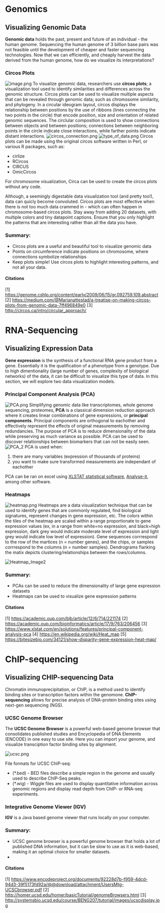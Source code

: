 # Genomics 
## Visualizing Genomic Data

**Genomic data** holds the past, present and future of an individual - the human genome. Sequencing the human genome of 3 billion base pairs was not feasible until the development of cheaper and faster sequencing technologies. Now that we can efficiently, and cheaply harvest the data derived from the human genome, how do we visualize its interpretations? 

### Circos Plots
![image.png](https://www.dropbox.com/s/x8cigibubj4ihb1/image.png?dl=0&raw=1)
To visualize genomic data, researchers use **circos plots**; a visualization tool used to identify similarities and differences across the genomic structure. Circos plots can be used to visualize multiple aspects that can be revealed through genomic data; such as chromosome similarity, and phylogeny.  In a circular ideogram layout, circos displays the relationship between positions by the use of ribbons (lines connecting the two points in the circle) that encode position, size and orientation of related genomic sequences. The circlular composition is used to show connections between objects and between positions; connections between neighboring points in the circle indicate close interactions, while farther points indicate distant interactions. 
![circos_connection.png](http://circos.ca/intro/circular_approach/img/circos-ucsc.png)
![type_of_data.png](https://miro.medium.com/max/4152/1*5LvkBQwcRPECEWKDtJO_8g.png)
Circos plots can be made using the original circos software written in Perl, or various R packages, such as:
* cirlize
* RCircos
* CIRCUS
* OmicCircos 

For chromosome visualization, Circa can be used to create the circos plots without any code. 

Although, a seemingly digestable data visualization tool (and pretty too!), data can quicly become convoluted. Circos plots are most effective when there is not too much data crammed in - which can often happen in chromosome-based circos plots. Stay away from adding 20 datasets, with multiple colors and tiny datapoint captions. Ensure that you only highlight the patterns that are interesting rather than all the data you have. 

### Summary:
* Circos plots are a useful and beautiful tool to visualize genomic data
* Points on circumference indicate positions on chromosome, where connections symbolize relationships
* Keep plots simple! Use circos plots to highlight interesting patterns, and not all your data. 

#### Citations
[1] https://genome.cshlp.org/content/early/2009/06/15/gr.092759.109.abstract
[2] https://medium.com/@Marianattestad/a-treatise-on-making-circos-plots-from-genomic-data-7ff496849e0
[3] http://circos.ca/intro/circular_approach/

# RNA-Sequencing 
## Visualizing Expression Data
**Gene expression** is the synthesis of a functional RNA gene product from a gene. Essentially it is the qualification of a phenotype from a genotype. Due to high dimentionality (large number of genes, complexity of biological networks) of the data, it can be difficult to visualize this type of data. In this section, we will explore two data visualization models.

### Principal Component Analysis (PCA)
![PCA.png](https://raybiotech.com/learning-center/wp-content/uploads/2018/11/pca-analysis.png)
Simplifying genomic data like transcriptomes, whole genome sequencing, proteomes, **PCA** is a classical dimension reduction approach where it creates linear combinations of gene expressions, or **principal components**. Principal components are orthogonal to eachother and effectively represent the effects of original measurements by removing redundancies. The purpose of PCA is to reduce dimensionality of the data while preserving as much variance as possible. PCA can be used to discover relationships between biomarkers that can not be easily seen. 
![PCA_2](https://cdn.xlstat.com/media/feature/0001/01/thumb_47_feature_medium.png)
PCA is used when: 
1) there are many variables (expression of thousands of proteins)
2) you want to make sure transformed measurements are independant of eachother

PCA can be ran on excel using [XLSTAT statistical software](https://www.xlstat.com/en/solutions/features/principal-component-analysis-pca), [Analyse-it](https://analyse-it.com/landing/principal-component-analysis-software), among other software. 

### Heatmaps
![heatmap.png](https://upload.wikimedia.org/wikipedia/commons/thumb/4/48/Heatmap.png/440px-Heatmap.png)
Heatmaps are a data visualization technique that can be used to identify genes that are commonly regulated, find biological signatures, represent changes in gene expression, etc. The colors within the tiles of the heatmap are scaled within a range proportionate to gene expression values (ex, in a range from white=no expression, and black=high expression, dark grey would indicate moderate level of expression and light grey would indicate low level of expression). Gene sequences corrrespond to the row of the martices (n = number genes), and the chips, or samples corrrespond to the columns (n = number samples). Dendrograms flanking the matix depicts clustering/relationships between the rows/columns. 

![Heatmap_Image2](https://bitesizebio.com/wp-content/uploads/2017/03/1.jpg)
### Summary:
* PCAs can be used to reduce the dimensionality of large gene expression datasets 
* Heatmaps can be used to visualize gene expression patterns
#### Citations
[1] https://academic.oup.com/bib/article/12/6/714/221174
[2] https://academic.oup.com/bioinformatics/article/17/9/763/206456
[3] https://www.xlstat.com/en/solutions/features/principal-component-analysis-pca
[4] https://en.wikipedia.org/wiki/Heat_map
[5] https://bitesizebio.com/34121/show-disparity-gene-expression-heat-map/

# ChIP-sequencing

## Visualizing CHIP-sequencing Data
Chromatin immunoprecipitation, or ChIP, is a method used to identify binding sites or transcription factors within the genomone. **ChIP-sequencing** allows for precise analysis of DNA-protein binding sites using next-gen sequencing (NGS). 

### UCSC Genome Browser
The **UCSC Genome Browser** is a powerful web-based genome browser that consolidates published studies and Encyclopedia of DNA Elements (ENCODE) in one easy to use site. Here you can import your genome, and visualize transciption factor binding sites by alignment. 

![ucsc.png](http://systemsbio.ucsd.edu/course/BENG207/tutorial/images/ucscdisplay.jpg)

File formats for UCSC ChIP-seq:
* (*.bed) - BED files describe a simple region in the genome and  usually used to describe ChIP-Seq peaks.
* (*.wig) - Wiggle files are used to display quantitative information across genomic regions and display read depth from ChIP- or RNA-seq experiments.

### Integrative Genome Viewer (IGV)
**IGV** is a Java based genome viewer that runs locally on your computer. 

### Summary:
* UCSC genome browser is a powerful genome browser that holds a lot of published DNA information, but it can be slow to use as it is web-based, making it an optimal choice for smaller datasets. 
* 
#### Citations
[1] https://www.encodeproject.org/documents/92228d7b-f959-4dcd-94d3-39f5173fd92a/@@download/attachment/UsersMtg-UCSCbrowser.pdf
[2] http://homer.ucsd.edu/homer/basicTutorial/genomeBrowsers.html
[3] http://systemsbio.ucsd.edu/course/BENG207/tutorial/images/ucscdisplay.jpg

